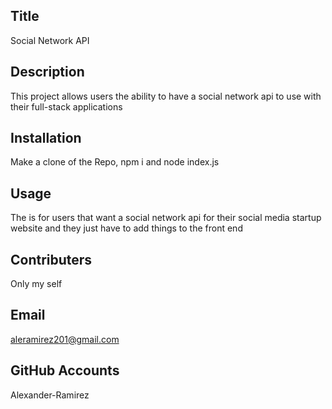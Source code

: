   ## Title
  Social Network API

  ## Description
   This project allows users the ability to have a social network api to use with their full-stack applications

  ## Installation
  Make a clone of the Repo, npm i and node index.js

  ## Usage
  The is for users that want a social network api for their social media startup website and they just have to add things to the front end

  ## Contributers
  Only my self

  ## Email
  aleramirez201@gmail.com

  ## GitHub Accounts
  Alexander-Ramirez
